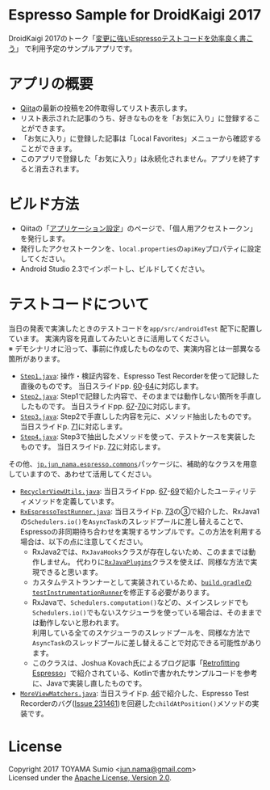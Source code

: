 # Espresso Sample for DroidKaigi 2017

DroidKaigi 2017のトーク「[変更に強いEspressoテストコードを効率良く書こう](https://droidkaigi.github.io/2017/timetable.html#session-26)」
で利用予定のサンプルアプリです。

# アプリの概要

- [Qiita](http://qiita.com/)の最新の投稿を20件取得してリスト表示します。
- リスト表示された記事のうち、好きなものをを「お気に入り」に登録することができます。
- 「お気に入り」に登録した記事は「Local Favorites」メニューから確認することができます。
- このアプリで登録した「お気に入り」は永続化されません。アプリを終了すると消去されます。

# ビルド方法

- Qiitaの「[アプリケーション設定](https://qiita.com/settings/applications)」のページで、「個人用アクセストークン」を発行します。
- 発行したアクセストークンを、`local.properties`の`apiKey`プロパティに設定してください。
- Android Studio 2.3でインポートし、ビルドしてください。

# テストコードについて

当日の発表で実演したときのテストコードを`app/src/androidTest` 配下に配置しています。
実演内容を見直してみたいときに活用してください。  
※ デモシナリオに沿って、事前に作成したものなので、実演内容とは一部異なる箇所があります。

- [`Step1.java`](app/src/androidTest/java/jp/jun_nama/droidkaigi2017/qiitabrowsersample/Step1.java):
  操作・検証内容を、Espresso Test Recorderを使って記録した直後のものです。
  当日スライドpp. [60](https://speakerdeck.com/sumio/droidkaigi2017-lets-write-sustainable-espresso-test-rapidly?slide=60)-[64](https://speakerdeck.com/sumio/droidkaigi2017-lets-write-sustainable-espresso-test-rapidly?slide=64)に対応します。
- [`Step2.java`](app/src/androidTest/java/jp/jun_nama/droidkaigi2017/qiitabrowsersample/Step2.java):
  Step1で記録した内容で、そのままでは動作しない箇所を手直ししたものです。
  当日スライドpp. [67](https://speakerdeck.com/sumio/droidkaigi2017-lets-write-sustainable-espresso-test-rapidly?slide=67)-[70](https://speakerdeck.com/sumio/droidkaigi2017-lets-write-sustainable-espresso-test-rapidly?slide=70)に対応します。
- [`Step3.java`](app/src/androidTest/java/jp/jun_nama/droidkaigi2017/qiitabrowsersample/Step3.java):
  Step2で手直しした内容を元に、メソッド抽出したものです。
  当日スライドp. [71](https://speakerdeck.com/sumio/droidkaigi2017-lets-write-sustainable-espresso-test-rapidly?slide=71)に対応します。
- [`Step4.java`](app/src/androidTest/java/jp/jun_nama/droidkaigi2017/qiitabrowsersample/Step3.java):
  Step3で抽出したメソッドを使って、テストケースを実装したものです。
  当日スライドp. [72](https://speakerdeck.com/sumio/droidkaigi2017-lets-write-sustainable-espresso-test-rapidly?slide=72)に対応します。

その他、[`jp.jun_nama.espresso.commons`](app/src/androidTest/java/jp/jun_nama/espresso/commons)パッケージに、補助的なクラスを用意していますので、あわせて活用してください。

- [`RecyclerViewUtils.java`](app/src/androidTest/java/jp/jun_nama/espresso/commons/RecyclerViewUtils.java):
当日スライドpp. [67](https://speakerdeck.com/sumio/droidkaigi2017-lets-write-sustainable-espresso-test-rapidly?slide=67)-[69](https://speakerdeck.com/sumio/droidkaigi2017-lets-write-sustainable-espresso-test-rapidly?slide=69)で紹介したユーティリティメソッドを定義しています。
- [`RxEspressoTestRunner.java`](app/src/androidTest/java/jp/jun_nama/espresso/commons/RxEspressoTestRunner.java):
当日スライドp. [73](https://speakerdeck.com/sumio/droidkaigi2017-lets-write-sustainable-espresso-test-rapidly?slide=73)の③で紹介した、RxJava1の`Schedulers.io()`を`AsyncTask`のスレッドプールに差し替えることで、Espressoの非同期待ち合わせを実現するサンプルです。この方法を利用する場合は、以下の点に注意してください。
  - RxJava2では、`RxJavaHooks`クラスが存在しないため、このままでは動作しません。
    代わりに[`RxJavaPlugins`](http://reactivex.io/RxJava/2.x/javadoc/io/reactivex/plugins/RxJavaPlugins.html)クラスを使えば、同様な方法で実現できると思います。
  - カスタムテストランナーとして実装されているため、[`build.gradle`の`testInstrumentationRunner`](app/build.gradle#L14)を修正する必要があります。
  - RxJavaで、`Schedulers.computation()`などの、メインスレッドでも`Schedulers.io()`でもないスケジューラを使っている場合は、そのままでは動作しないと思われます。  
  利用している全てのスケジューラのスレッドプールを、同様な方法で`AsyncTask`のスレッドプールに差し替えることで対応できる可能性があります。
  - このクラスは、Joshua Kovach氏によるブログ記事「[Retrofitting Espresso](https://collectiveidea.com/blog/archives/2016/10/13/retrofitting-espresso)」で紹介されている、Kotlinで書かれたサンプルコードを参考に、Javaで実装し直したものです。
- [`MoreViewMatchers.java`](app/src/androidTest/java/jp/jun_nama/espresso/commons/MoreViewMatchers.java): 当日スライドp. [46](https://speakerdeck.com/sumio/droidkaigi2017-lets-write-sustainable-espresso-test-rapidly?slide=46)で紹介した、Espresso Test Recorderのバグ([Issue 231461](https://code.google.com/p/android/issues/detail?id=231461))を回避した`childAtPosition()`メソッドの実装です。

# License

Copyright 2017 TOYAMA Sumio &lt;jun.nama@gmail.com&gt;  
Licensed under the
[Apache License, Version 2.0](http://www.apache.org/licenses/LICENSE-2.0).
